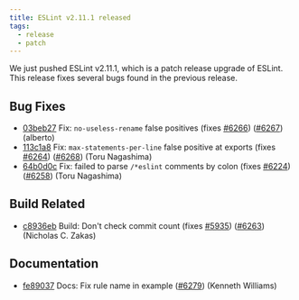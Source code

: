 ```yaml
---
title: ESLint v2.11.1 released
tags:
  - release
  - patch
---
```


We just pushed ESLint v2.11.1, which is a patch release upgrade of ESLint. This release  fixes several bugs found in the previous release.


## Bug Fixes

* [03beb27](https://github.com/eslint/eslint/commit/03beb27) Fix: `no-useless-rename` false positives (fixes [#6266](https://github.com/eslint/eslint/issues/6266)) ([#6267](https://github.com/eslint/eslint/issues/6267)) (alberto)
* [113c1a8](https://github.com/eslint/eslint/commit/113c1a8) Fix: `max-statements-per-line` false positive at exports (fixes [#6264](https://github.com/eslint/eslint/issues/6264)) ([#6268](https://github.com/eslint/eslint/issues/6268)) (Toru Nagashima)
* [64b0d0c](https://github.com/eslint/eslint/commit/64b0d0c) Fix: failed to parse `/*eslint` comments by colon (fixes [#6224](https://github.com/eslint/eslint/issues/6224)) ([#6258](https://github.com/eslint/eslint/issues/6258)) (Toru Nagashima)

## Build Related

* [c8936eb](https://github.com/eslint/eslint/commit/c8936eb) Build: Don't check commit count (fixes [#5935](https://github.com/eslint/eslint/issues/5935)) ([#6263](https://github.com/eslint/eslint/issues/6263)) (Nicholas C. Zakas)

## Documentation

* [fe89037](https://github.com/eslint/eslint/commit/fe89037) Docs: Fix rule name in example ([#6279](https://github.com/eslint/eslint/issues/6279)) (Kenneth Williams)
